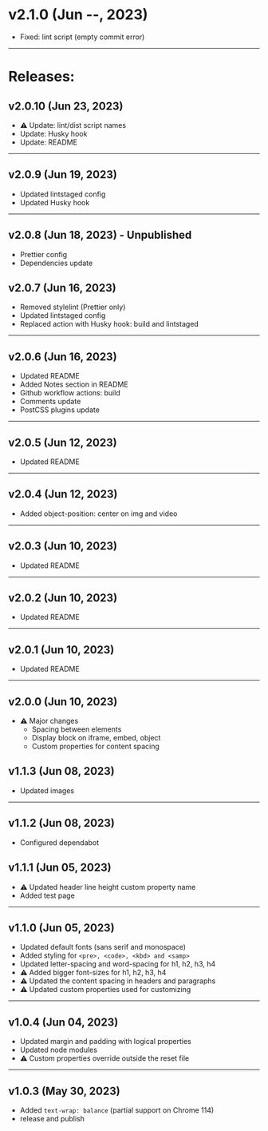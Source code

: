# v2.1.0 (Jun --, 2023)

- Fixed: lint script (empty commit error)

---

# Releases:

## v2.0.10 (Jun 23, 2023)

- :warning: Update: lint/dist script names
- Update: Husky hook
- Update: README

---

## v2.0.9 (Jun 19, 2023)

- Updated lintstaged config
- Updated Husky hook

---

## v2.0.8 (Jun 18, 2023) - Unpublished

- Prettier config
- Dependencies update

## v2.0.7 (Jun 16, 2023)

- Removed stylelint (Prettier only)
- Updated lintstaged config
- Replaced action with Husky hook: build and lintstaged

---

## v2.0.6 (Jun 16, 2023)

- Updated README
- Added Notes section in README
- Github workflow actions: build
- Comments update
- PostCSS plugins update

---

## v2.0.5 (Jun 12, 2023)

- Updated README

---

## v2.0.4 (Jun 12, 2023)

- Added object-position: center on img and video

---

## v2.0.3 (Jun 10, 2023)

- Updated README

---

## v2.0.2 (Jun 10, 2023)

- Updated README

---

## v2.0.1 (Jun 10, 2023)

- Updated README

---

## v2.0.0 (Jun 10, 2023)

- :warning: Major changes
  - Spacing between elements
  - Display block on iframe, embed, object
  - Custom properties for content spacing

## v1.1.3 (Jun 08, 2023)

- Updated images

---

## v1.1.2 (Jun 08, 2023)

- Configured dependabot

## v1.1.1 (Jun 05, 2023)

- :warning: Updated header line height custom property name
- Added test page

---

## v1.1.0 (Jun 05, 2023)

- Updated default fonts (sans serif and monospace)
- Added styling for `<pre>, <code>, <kbd> and <samp>`
- Updated letter-spacing and word-spacing for h1, h2, h3, h4
- :warning: Added bigger font-sizes for h1, h2, h3, h4
- :warning: Updated the content spacing in headers and paragraphs
- :warning: Updated custom properties used for customizing

---

## v1.0.4 (Jun 04, 2023)

- Updated margin and padding with logical properties
- Updated node modules
- :warning: Custom properties override outside the reset file

---

## v1.0.3 (May 30, 2023)

- Added `text-wrap: balance` (partial support on Chrome 114)
- release and publish
